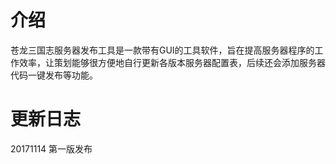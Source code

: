 # 介绍
苍龙三国志服务器发布工具是一款带有GUI的工具软件，旨在提高服务器程序的工作效率，让策划能够很方便地自行更新各版本服务器配置表，后续还会添加服务器代码一键发布等功能。

# 更新日志

20171114 第一版发布